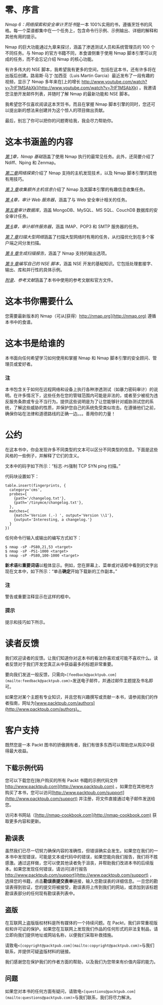 # 零、序言

*Nmap 6：网络探索和安全审计烹饪书*是一本 100%实用的书，遵循烹饪书的风格。每一个菜谱都集中在一个任务上，包含命令行示例、示例输出、详细的解释和其他有用的提示。

Nmap 的巨大功能通过九章来探讨，涵盖了渗透测试人员和系统管理员的 100 个不同任务。与 Nmap 的官方书籍不同，本食谱侧重于使用 Nmap 脚本引擎可以完成的任务，而不会忘记介绍 Nmap 的核心功能。

有许多伟大的 NSE 脚本，我希望我有更多的空间，包括在这本书，还有许多将在出版后创建。路易斯·马丁·加西亚（Luis Martin Garcia）最近发布了一段有趣的视频，显示了 Nmap 多年来在[上的增长 http://www.youtube.com/watch?v=7rlF1MSAbXk](http://www.youtube.com/watch?v=7rlF1MSAbXk) 。我邀请您注册开发邮件列表，并随时了解 Nmap 的最新功能和 NSE 脚本。

我希望您不仅喜欢阅读这本烹饪书，而且在掌握 Nmap 脚本引擎的同时，您还可以提出新的想法来创建并为这个惊人的项目做出贡献。

最后，别忘了你可以把你的问题寄给我，我会尽力帮助你。

# 这本书涵盖的内容

*[第 1](01.html "Chapter 1. Nmap Fundamentals")章，Nmap 基础*涵盖了使用 Nmap 执行的最常见任务。此外，还简要介绍了 Ndiff、Nping 和 Zenmap。

*[第二章](02.html "Chapter 2. Network Exploration")网络探索*介绍了 Nmap 支持的主机发现技术，以及 Nmap 脚本引擎的其他有用技巧。

*[第 3 章](03.html "Chapter 3. Gathering Additional Host Information")收集额外主机信息*介绍了 Nmap 及其脚本引擎的有趣信息收集任务。

*[第 4](04.html "Chapter 4. Auditing Web Servers")章，审计 Web 服务器*，涵盖了与 Web 安全审计相关的任务。

*[第五章](05.html "Chapter 5. Auditing Databases")审计数据库*，涵盖 MongoDB、MySQL、MS SQL、CouchDB 数据库的安全审计任务。

*[第 6](06.html "Chapter 6. Auditing Mail Servers")章，审计邮件服务器*，涵盖 IMAP、POP3 和 SMTP 服务器的任务。

*[第 7 章](07.html "Chapter 7. Scanning Large Networks")扫描大型网络*涵盖了扫描大型网络时有用的任务，从扫描优化到在多个客户端之间分发扫描。

*[第 8 章](08.html "Chapter 8. Generating Scan Reports")生成扫描报告*，涵盖了 Nmap 支持的输出选项。

*[第 9 章](09.html "Chapter 9. Writing Your Own NSE Scripts")编写自己的 NSE 脚本*，涵盖 NSE 开发的基础知识。它包括处理套接字、输出、库和并行性的具体示例。

*[附录](10.html "Appendix A. References")、参考文献*涵盖了本书中使用的参考文献和官方文件。

# 这本书你需要什么

您需要最新版本的 Nmap（可从[获得）http://nmap.org](http://nmap.org) 遵循本书中的食谱。

# 这本书是给谁的

本书面向任何希望学习如何使用和掌握 Nmap 和 Nmap 脚本引擎的安全顾问、管理员或爱好者。

### 注

本书包含关于如何在远程网络和设备上执行各种渗透测试（如暴力密码审计）的说明。在许多情况下，这些任务在您的管辖范围内可能是非法的，或者至少被视为违反服务条款或专业不当行为。提供这些说明是为了让您能够针对威胁测试您的系统，了解这些威胁的性质，并保护您自己的系统免受类似攻击。在遵循他们之前，确保你站在法律和道德路线的正确一边。。。善用你的力量！

# 公约

在这本书中，你会发现许多不同类型的文本可以区分不同类型的信息。下面是这些风格的一些例子，并解释了它们的含义。

文本中的码字如下所示：“标志`-PS`强制 TCP SYN ping 扫描。”

代码块设置如下：

```
table.insert(fingerprints, {
  category='cms',
  probes={
    {path='/changelog.txt'},
    {path='/tinymce/changelog.txt'},
  },
  matches={
    {match='Version (.-) ', output='Version \\1'},
    {output='Interesting, a changelog.'}
  }
})
```

任何命令行输入或输出的编写方式如下：

```
$ nmap -sP -PS80,21,53 <target>
$ nmap -sP -PS1-1000 <target>
$ nmap -sP -PS80,100-1000 <target>

```

**新术语**和**重要词语**以粗体显示。例如，您在屏幕上、菜单或对话框中看到的文字出现在文本中，如下所示：“单击**确定**开始下载新的工作副本。”

### 注

警告或重要注释显示在这样的框中。

### 提示

提示和技巧如下所示。

# 读者反馈

我们欢迎读者的反馈。让我们知道你对这本书的看法你喜欢或可能不喜欢什么。读者反馈对于我们开发您真正从中获益最多的标题非常重要。

要向我们发送一般反馈，只需向`<[feedback@packtpub.com](mailto:feedback@packtpub.com)>`发送电子邮件，并通过邮件主题提及书名即可。

如果您对某个主题有专业知识，并且您有兴趣撰写或贡献一本书，请参阅我们的作者指南，网址为[www.packtpub.com/authors](http://www.packtpub.com/authors)。

# 客户支持

既然您是一本 Packt 图书的骄傲拥有者，我们有很多东西可以帮助您从购买中获得最大收益。

## 下载示例代码

您可以下载您在[账户购买的所有 Packt 书籍的示例代码文件 http://www.packtpub.com](http://www.packtpub.com) 。如果您在其他地方购买了本书，您可以访问[http://www.packtpub.com/support](http://www.packtpub.com/support) 并注册，将文件直接通过电子邮件发送给您。

访问本书网站（[http://nmap-cookbook.com](http://nmap-cookbook.com) 获取更多内容和更新。

## 勘误表

虽然我们已尽一切努力确保内容的准确性，但错误确实会发生。如果您在我们的一本书中发现错误，可能是文本或代码中的错误，如果您能向我们报告，我们将不胜感激。通过这样做，您可以使其他读者免于沮丧，并帮助我们改进本书的后续版本。如果您发现任何错误，请访问[进行报告 http://www.packtpub.com/support](http://www.packtpub.com/support) ，选择您的书籍，点击**勘误表****提交****表单**链接，输入您勘误表的详细信息。一旦您的勘误表得到验证，您的提交将被接受，勘误表将上传到我们的网站，或添加到该标题勘误表部分的任何现有勘误表列表中。

## 盗版

在互联网上盗版版权材料是所有媒体的一个持续问题。在 Packt，我们非常重视版权和许可证的保护。如果您在互联网上发现我们作品的任何形式的非法复制品，请立即向我们提供地址或网站名称，以便我们采取补救措施。

请致电`<[copyright@packtpub.com](mailto:copyright@packtpub.com)>`与我们联系，并提供可疑盗版材料的链接。

我们感谢您在保护我们的作者方面的帮助，以及我们为您带来有价值内容的能力。

## 问题

如果您对本书的任何方面有疑问，请致电`<[questions@packtpub.com](mailto:questions@packtpub.com)>`与我们联系，我们将尽力解决。